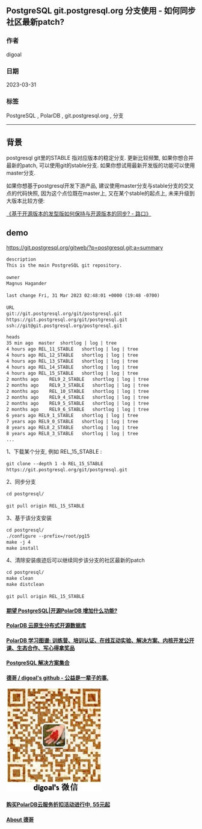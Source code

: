 ## PostgreSQL git.postgresql.org 分支使用 - 如何同步社区最新patch?     
                                                                                        
### 作者                                                                  
digoal                                                                  
                                                                  
### 日期                                                                  
2023-03-31                                                              
                                                        
### 标签                                                                  
PostgreSQL , PolarDB , git.postgresql.org , 分支    
                                                                  
----                                                                  
                                                                  
## 背景    
postgresql git里的STABLE 指对应版本的稳定分支. 更新比较频繁, 如果你想合并最新的patch, 可以使用git的stable分支. 如果你想试用最新开发版的功能可以使用master分支.    
  
如果你想基于postgresql开发下游产品, 建议使用master分支与stable分支的交叉点的代码快照, 因为这个点位既在master上, 又在某个stable的起点上, 未来升级到大版本比较方便:      
  
[《基于开源版本的发型版如何保持与开源版本的同步? - 路口》](../202208/20220817_01.md)    
  
## demo  
https://git.postgresql.org/gitweb/?p=postgresql.git;a=summary      
  
```  
description	  
This is the main PostgreSQL git repository.  
  
owner	  
Magnus Hagander  
  
last change	Fri, 31 Mar 2023 02:48:01 +0000 (19:48 -0700)  
  
URL	  
git://git.postgresql.org/git/postgresql.git  
https://git.postgresql.org/git/postgresql.git  
ssh://git@git.postgresql.org/postgresql.git  
```  
  
```  
heads  
35 min ago	master	shortlog | log | tree  
4 hours ago	REL_11_STABLE	shortlog | log | tree  
4 hours ago	REL_12_STABLE	shortlog | log | tree  
4 hours ago	REL_13_STABLE	shortlog | log | tree  
4 hours ago	REL_14_STABLE	shortlog | log | tree  
4 hours ago	REL_15_STABLE	shortlog | log | tree  
2 months ago	REL9_2_STABLE	shortlog | log | tree  
2 months ago	REL9_3_STABLE	shortlog | log | tree  
2 months ago	REL_10_STABLE	shortlog | log | tree  
2 months ago	REL9_4_STABLE	shortlog | log | tree  
2 months ago	REL9_5_STABLE	shortlog | log | tree  
2 months ago	REL9_6_STABLE	shortlog | log | tree  
6 years ago	REL9_1_STABLE	shortlog | log | tree  
7 years ago	REL9_0_STABLE	shortlog | log | tree  
8 years ago	REL8_2_STABLE	shortlog | log | tree  
8 years ago	REL8_3_STABLE	shortlog | log | tree  
...  
```  
    
1、下载某个分支, 例如 REL_15_STABLE :    
  
```  
git clone --depth 1 -b REL_15_STABLE https://git.postgresql.org/git/postgresql.git  
```  
  
2、同步分支  
  
```  
cd postgresql/  
  
git pull origin REL_15_STABLE  
```  
  
3、基于该分支安装  
  
```  
cd postgresql/  
./configure --prefix=/root/pg15  
make -j 4  
make install  
```  
  
4、清除安装痕迹后可以继续同步该分支的社区最新的patch    
  
```  
cd postgresql/  
make clean  
make distclean  
  
git pull origin REL_15_STABLE  
```  
  
  
#### [期望 PostgreSQL|开源PolarDB 增加什么功能?](https://github.com/digoal/blog/issues/76 "269ac3d1c492e938c0191101c7238216")
  
  
#### [PolarDB 云原生分布式开源数据库](https://github.com/ApsaraDB "57258f76c37864c6e6d23383d05714ea")
  
  
#### [PolarDB 学习图谱: 训练营、培训认证、在线互动实验、解决方案、内核开发公开课、生态合作、写心得拿奖品](https://www.aliyun.com/database/openpolardb/activity "8642f60e04ed0c814bf9cb9677976bd4")
  
  
#### [PostgreSQL 解决方案集合](../201706/20170601_02.md "40cff096e9ed7122c512b35d8561d9c8")
  
  
#### [德哥 / digoal's github - 公益是一辈子的事.](https://github.com/digoal/blog/blob/master/README.md "22709685feb7cab07d30f30387f0a9ae")
  
  
![digoal's wechat](../pic/digoal_weixin.jpg "f7ad92eeba24523fd47a6e1a0e691b59")
  
  
#### [购买PolarDB云服务折扣活动进行中, 55元起](https://www.aliyun.com/activity/new/polardb-yunparter?userCode=bsb3t4al "e0495c413bedacabb75ff1e880be465a")
  
  
#### [About 德哥](https://github.com/digoal/blog/blob/master/me/readme.md "a37735981e7704886ffd590565582dd0")
  
